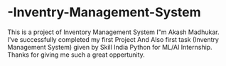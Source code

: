 # -Inventry-Management-System
This is a project of Inventory Management System I"m Akash Madhukar. I've successfully completed my first Project And Also first task (Inventry Management System) given by Skill India Python for ML/AI Internship. Thanks for giving me such a great oppertunity.
